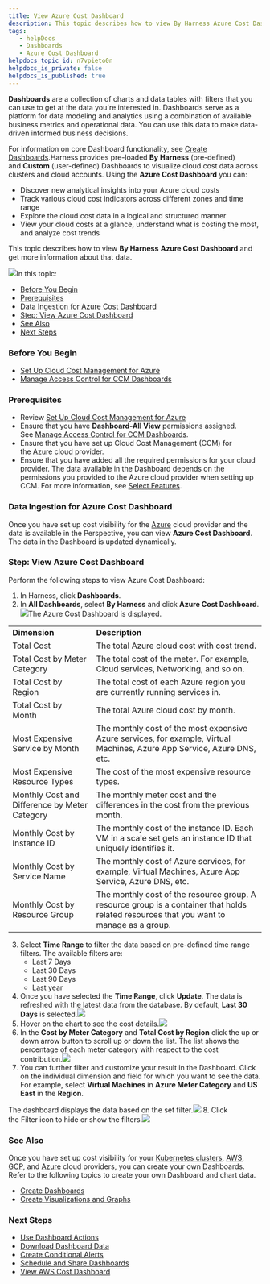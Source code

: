 ```yaml
---
title: View Azure Cost Dashboard
description: This topic describes how to view By Harness Azure Cost Dashboard and get more information about that data.
tags: 
   - helpDocs
   - Dashboards
   - Azure Cost Dashboard
helpdocs_topic_id: n7vpieto0n
helpdocs_is_private: false
helpdocs_is_published: true
---
```


**Dashboards** are a collection of charts and data tables with filters that you can use to get at the data you're interested in. Dashboards serve as a platform for data modeling and analytics using a combination of available business metrics and operational data. You can use this data to make data-driven informed business decisions.

For information on core Dashboard functionality, see [Create Dashboards](https://docs.harness.io/article/ardf4nbvcy-create-dashboards).Harness provides pre-loaded **By Harness** (pre-defined) and **Custom** (user-defined) Dashboards to visualize cloud cost data across clusters and cloud accounts. Using the **Azure Cost Dashboard** you can:

* Discover new analytical insights into your Azure cloud costs
* Track various cloud cost indicators across different zones and time range
* Explore the cloud cost data in a logical and structured manner
* View your cloud costs at a glance, understand what is costing the most, and analyze cost trends

This topic describes how to view **By Harness** **Azure Cost Dashboard** and get more information about that data.

![](https://files.helpdocs.io/i5nl071jo5/articles/n7vpieto0n/1626437641489/screenshot-2021-07-16-at-5-43-01-pm.png)In this topic:

* [Before You Begin](azure-cost-dashboard.md)
* [Prerequisites](azure-cost-dashboard.md)
* [Data Ingestion for Azure Cost Dashboard](azure-cost-dashboard.md)
* [Step: View Azure Cost Dashboard](azure-cost-dashboard.md)
* [See Also](azure-cost-dashboard.md)
* [Next Steps](azure-cost-dashboard.md)

### Before You Begin

* [Set Up Cloud Cost Management for Azure](../set-up-cloud-cost-management/set-up-cost-visibility-for-azure.md)
* [Manage Access Control for CCM Dashboards](manage-access-control-for-ccm-dashboards.md)

### Prerequisites

* Review [Set Up Cloud Cost Management for Azure](../set-up-cloud-cost-management/set-up-cost-visibility-for-azure.md)
* Ensure that you have **Dashboard-All View** permissions assigned. See [Manage Access Control for CCM Dashboards](manage-access-control-for-ccm-dashboards.md).
* Ensure that you have set up Cloud Cost Management (CCM) for the [Azure](../set-up-cloud-cost-management/set-up-cost-visibility-for-azure.md) cloud provider.
* Ensure that you have added all the required permissions for your cloud provider. The data available in the Dashboard depends on the permissions you provided to the Azure cloud provider when setting up CCM. For more information, see [Select Features](../set-up-cloud-cost-management/set-up-cost-visibility-for-azure.md).

### Data Ingestion for Azure Cost Dashboard

Once you have set up cost visibility for the [Azure](../set-up-cloud-cost-management/set-up-cost-visibility-for-azure.md) cloud provider and the data is available in the Perspective, you can view **Azure Cost Dashboard**. The data in the Dashboard is updated dynamically.

### Step: View Azure Cost Dashboard

Perform the following steps to view Azure Cost Dashboard:

1. In Harness, click **Dashboards**.
2. In **All Dashboards**, select **By Harness** and click **Azure Cost Dashboard**.![](https://files.helpdocs.io/i5nl071jo5/articles/n7vpieto0n/1626506498841/screenshot-2021-07-17-at-12-51-25-pm.png)The Azure Cost Dashboard is displayed.  


|  |  |
| --- | --- |
| **Dimension** | **Description** |
| Total Cost | The total Azure cloud cost with cost trend. |
| Total Cost by Meter Category | The total cost of the meter. For example, Cloud services, Networking, and so on. |
| Total Cost by Region | The total cost of each Azure region you are currently running services in. |
| Total Cost by Month | The total Azure cloud cost by month. |
| Most Expensive Service by Month | The monthly cost of the most expensive Azure services, for example, Virtual Machines, Azure App Service, Azure DNS, etc. |
| Most Expensive Resource Types | The cost of the most expensive resource types. |
| Monthly Cost and Difference by Meter Category | The monthly meter cost and the differences in the cost from the previous month. |
| Monthly Cost by Instance ID | The monthly cost of the instance ID. Each VM in a scale set gets an instance ID that uniquely identifies it. |
| Monthly Cost by Service Name | The monthly cost of Azure services, for example, Virtual Machines, Azure App Service, Azure DNS, etc. |
| Monthly Cost by Resource Group | The monthly cost of the resource group. A resource group is a container that holds related resources that you want to manage as a group. |
3. Select **Time Range** to filter the data based on pre-defined time range filters. The available filters are:
	* Last 7 Days
	* Last 30 Days
	* Last 90 Days
	* Last year
4. Once you have selected the **Time Range**, click **Update**. The data is refreshed with the latest data from the database. By default, **Last 30 Days** is selected.![](https://files.helpdocs.io/i5nl071jo5/articles/n7vpieto0n/1626517615371/screenshot-2021-07-17-at-3-56-32-pm.png)
5. Hover on the chart to see the cost details.![](https://files.helpdocs.io/i5nl071jo5/articles/n7vpieto0n/1626517404771/screenshot-2021-07-17-at-3-53-09-pm.png)
6. In the **Cost by Meter Category** and **Total Cost by Region** click the up or down arrow button to scroll up or down the list. The list shows the percentage of each meter category with respect to the cost contribution.![](https://files.helpdocs.io/i5nl071jo5/articles/n7vpieto0n/1626520603289/screenshot-2021-07-17-at-4-46-24-pm.png)
7. You can further filter and customize your result in the Dashboard. Click on the individual dimension and field for which you want to see the data. For example, select **Virtual Machines** in **Azure Meter Category** and **US East** in the **Region**.  
  
The dashboard displays the data based on the set filter.![](https://files.helpdocs.io/i5nl071jo5/articles/n7vpieto0n/1626517335070/screenshot-2021-07-17-at-3-51-53-pm.png)
8. Click the Filter icon to hide or show the filters.![](https://files.helpdocs.io/i5nl071jo5/articles/n7vpieto0n/1626518792009/screenshot-2021-07-17-at-4-16-16-pm.png)

### See Also

Once you have set up cost visibility for your [Kubernetes clusters](../set-up-cloud-cost-management/set-up-cost-visibility-for-kubernetes.md), [AWS](../set-up-cloud-cost-management/set-up-cost-visibility-for-aws.md), [GCP](../set-up-cloud-cost-management/set-up-cost-visibility-for-gcp.md), and [Azure](../set-up-cloud-cost-management/set-up-cost-visibility-for-azure.md) cloud providers, you can create your own Dashboards. Refer to the following topics to create your own Dashboard and chart data.

* [Create Dashboards](https://docs.harness.io/article/ardf4nbvcy-create-dashboards)
* [Create Visualizations and Graphs](https://docs.harness.io/article/n2jqctdt7c-create-visualizations-and-graphs)

### Next Steps

* [Use Dashboard Actions](https://docs.harness.io/article/y1oh7mkwmh-use-dashboard-actions)
* [Download Dashboard Data](https://docs.harness.io/article/op59lb1pxv-download-dashboard-data)
* [Create Conditional Alerts](https://docs.harness.io/article/ro0i58mvby-create-conditional-alerts)
* [Schedule and Share Dashboards](https://docs.harness.io/article/35gfke0rl8-share-dashboards)
* [View AWS Cost Dashboard](aws-dashboard.md)

